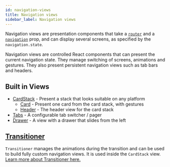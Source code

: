 ```yaml
---
id: navigation-views
title: Navigation views
sidebar_label: Navigation views
---
```


Navigation views are presentation components that take a [`router`](/docs/routers) and a [`navigation`](/docs/navigation-prop) prop, and can display several screens, as specified by the `navigation.state`.

Navigation views are controlled React components that can present the current navigation state. They manage switching of screens, animations and gestures. They also present persistent navigation views such as tab bars and headers.

## Built in Views

- [CardStack](https://github.com/react-navigation/react-navigation/blob/1.x/src/views/CardStack/CardStack.js) - Present a stack that looks suitable on any platform
    + [Card](https://github.com/react-navigation/react-navigation/blob/1.x/src/views/CardStack/Card.js) - Present one card from the card stack, with gestures
    + [Header](https://github.com/react-navigation/react-navigation/blob/1.x/src/views/Header/Header.js) - The header view for the card stack
- [Tabs](https://github.com/react-navigation/react-navigation/blob/1.x/src/views/TabView/TabView.js) - A configurable tab switcher / pager
- [Drawer](https://github.com/react-navigation/react-navigation/blob/1.x/src/views/Drawer/DrawerView.js) - A view with a drawer that slides from the left


## [Transitioner](/docs/transitioner)

`Transitioner` manages the animations during the transition and can be used to build fully custom navigation views. It is used inside the `CardStack` view. [Learn more about Transitioner here.](/docs/transitioner)
